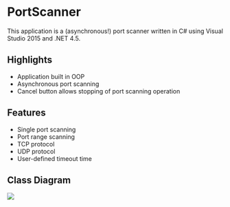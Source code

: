 # PortScanner
This application is a (asynchronous!) port scanner written in C# using Visual Studio 2015 and .NET 4.5.

## Highlights
* Application built in OOP
* Asynchronous port scanning
* Cancel button allows stopping of port scanning operation

## Features
* Single port scanning
* Port range scanning
* TCP protocol
* UDP protocol
* User-defined timeout time

## Class Diagram
<img src="http://i.imgur.com/IjQ3qOi.jpg" />
